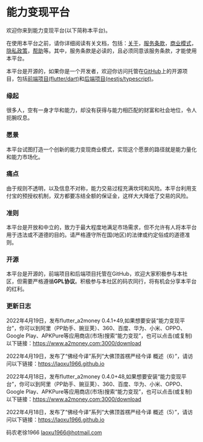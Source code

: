 # 能力变现平台

欢迎你来到能力变现平台(以下简称本平台)。

在使用本平台之前，请你详细阅读有关文档，包括：[关于](README.md "关于")，[服务条款](TERMS.md "服务条款")，[商业模式](BUSINESS.md "商业模式")，[隐私政策](PRIVACY.md "隐私政策")，[帮助](HELP.md "帮助")等。其中，服务条款是必读的，且必须同意该服务条款，才能使用本平台。

本平台是开源的，如果你是一个开发者，欢迎你访问托管在[GitHub](https://github.com/laoxu1966/)上的开源项目，包括[前端项目(flutter/dart)](https://github.com/laoxu1966/flutter_a2money)和[后端项目(nestjs/typescript)](https://github.com/laoxu1966/nestjs_a2money)。

### **缘起**

很多人，空有一身才华和能力，却没有获得与能力相匹配的财富和社会地位，令人扼腕叹息。

### **愿景**

本平台试图打造一个创新的能力变现商业模式，实现这个愿景的路径就是能力量化和能力市场化。 

### **痛点**

 由于规则不透明，以及信息不对称，能力交易过程充满坎坷和风险。本平台利用支付宝的预授权机制，双方都要冻结全额的保证金，这样大大降低了交易的风险。

### **准则**

本平台是开放和中立的，致力于最大程度地满足市场需求，但不允许有人将本平台用于违法或不道德的目的。请严格遵守所在国(地区)的法律或约定俗成的道德准则。

### **开源**

本平台是开源的，前端项目和后端项目托管在GitHub，欢迎大家积极参与本社区，但需要严格遵循**GPL协议**。积极参与本社区的码农同行，将有机会分享本平台的红利。

### **更新日志**

2022年4月19日，发布flutter_a2money 0.4.1+49,如果想要安装“能力变现平台”，你可以到阿里（PP助手、豌豆荚）、360、百度、华为、小米、OPPO、Google Play、APKPure等应用商店(市场)搜索“能力变现”，也可以点击(或复制)以下链接：https://www.a2money.com:3000/download

2022年4月19日，发布了“佛经今译”系列“大佛顶首楞严经今译 概述（6）”，请访问以下链接：https://laoxu1966.github.io

2022年4月18日，发布flutter_a2money 0.4.0+48,如果想要安装“能力变现平台”，你可以到阿里（PP助手、豌豆荚）、360、百度、华为、小米、OPPO、Google Play、APKPure等应用商店(市场)搜索“能力变现”，也可以点击(或复制)以下链接：https://www.a2money.com:3000/download

2022年4月18日，发布了“佛经今译”系列“大佛顶首楞严经今译 概述（5）”，请访问以下链接：https://laoxu1966.github.io

码农老徐1966 laoxu1966@hotmail.com
